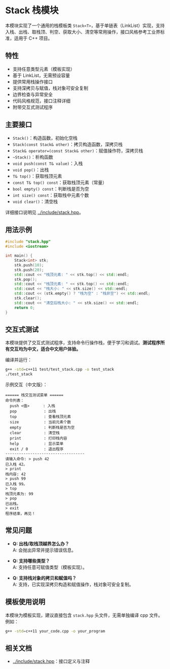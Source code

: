# Stack 栈模块

本模块实现了一个通用的栈模板类 `Stack<T>`，基于单链表（LinkList）实现，支持入栈、出栈、取栈顶、判空、获取大小、清空等常用操作，接口风格参考工业界标准，适用于 C++ 项目。

## 特性

- 支持任意类型元素（模板实现）
- 基于 LinkList，无需预设容量
- 提供常用栈操作接口
- 支持深拷贝与赋值，栈对象可安全复制
- 边界检查与异常安全
- 代码风格规范，接口注释详细
- 附带交互式测试程序

## 主要接口

- `Stack()`：构造函数，初始化空栈
- `Stack(const Stack& other)`：拷贝构造函数，深拷贝栈
- `Stack& operator=(const Stack& other)`：赋值操作符，深拷贝栈
- `~Stack()`：析构函数
- `void push(const T& value)`：入栈
- `void pop()`：出栈
- `T& top()`：获取栈顶元素
- `const T& top() const`：获取栈顶元素（常量）
- `bool empty() const`：判断栈是否为空
- `int size() const`：获取栈中元素个数
- `void clear()`：清空栈

详细接口说明见 [../include/stack.hpp](../include/stack.hpp)。

## 用法示例

```cpp
#include "stack.hpp"
#include <iostream>

int main() {
    Stack<int> stk;
    stk.push(10);
    stk.push(20);
    std::cout << "栈顶元素: " << stk.top() << std::endl;
    stk.pop();
    std::cout << "栈顶元素: " << stk.top() << std::endl;
    std::cout << "栈大小: " << stk.size() << std::endl;
    std::cout << (stk.empty() ? "栈为空" : "栈非空") << std::endl;
    stk.clear();
    std::cout << "清空后栈大小: " << stk.size() << std::endl;
    return 0;
}
```

## 交互式测试

本模块提供了交互式测试程序，支持命令行操作栈，便于学习和调试。**测试程序所有交互均为中文，适合中文用户体验。**

编译并运行：

```bash
g++ -std=c++11 test/test_stack.cpp -o test_stack
./test_stack
```

示例交互（中文版）：

```
====== 栈交互测试菜单 ======
命令列表：
  push <值>      : 入栈
  pop            : 出栈
  top            : 查看栈顶元素
  size           : 当前元素个数
  empty          : 判断栈是否为空
  clear          : 清空栈
  print          : 打印栈内容
  help           : 显示菜单
  exit / 0       : 退出程序
-----------------------------------
请输入命令: > push 42
已入栈 42。
> print
栈内容: 42 
> push 99
已入栈 99。
> top
栈顶元素为: 99
> pop
已出栈。
> exit
程序结束，再见！
```

## 常见问题

- **Q: 出栈/取栈顶越界怎么办？**  
  A: 会抛出异常并提示错误信息。

- **Q: 支持哪些类型？**  
  A: 支持任意可赋值类型（模板实现）。

- **Q: 支持栈对象的拷贝和赋值吗？**  
  A: 支持，已实现深拷贝构造和赋值操作，栈对象可安全复制。

## 模板使用说明

本模块为模板实现，建议直接包含 `stack.hpp` 头文件，无需单独编译 cpp 文件。例如：

```bash
g++ -std=c++11 your_code.cpp -o your_program
```

## 相关文档

- [../include/stack.hpp](../include/stack.hpp)：接口定义与注释
